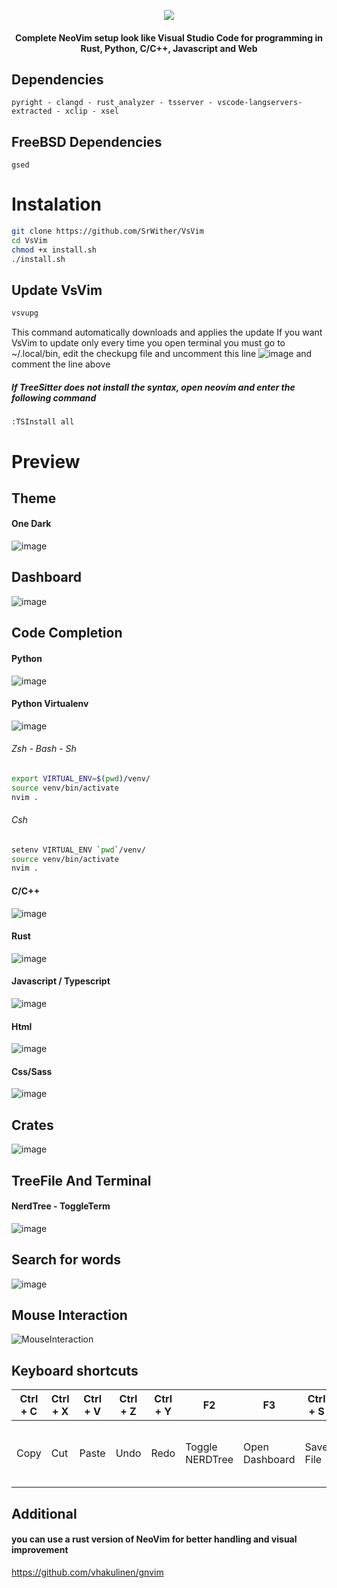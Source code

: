 <p align="center">
  <img src="https://user-images.githubusercontent.com/59105868/147696668-8b35cba4-f27e-4cad-b901-6757a93d1ba8.png" />
</p>
<h4 align="center">Complete NeoVim setup look like Visual Studio Code for programming in Rust, Python, C/C++, Javascript and Web</h1>

## Dependencies
```
pyright - clangd - rust_analyzer - tsserver - vscode-langservers-extracted - xclip - xsel
```
## FreeBSD Dependencies
```
gsed
```
# Instalation
```sh
git clone https://github.com/SrWither/VsVim
cd VsVim
chmod +x install.sh
./install.sh
```
## Update VsVim
```sh
vsvupg
```
This command automatically downloads and applies the update
If you want VsVim to update only every time you open terminal
you must go to ~/.local/bin, edit the checkupg file and uncomment this line
![image](https://user-images.githubusercontent.com/59105868/139931592-ae47b8b7-3d32-48a5-88de-050e77d748b2.png)
and comment the line above
##### If TreeSitter does not install the syntax, open neovim and enter the following command
```
:TSInstall all
```
# Preview
## Theme
#### One Dark

![image](https://user-images.githubusercontent.com/59105868/139554329-8b6abf25-6d51-49ae-9f63-ddf20dd6ba02.png)

## Dashboard

![image](https://user-images.githubusercontent.com/59105868/139941484-9b51380e-0cab-4766-9c80-7d521d08d6a1.png)

## Code Completion
#### Python

![image](https://user-images.githubusercontent.com/59105868/139554350-43cc3023-4d8b-4726-baf2-8dcb0d9f3258.png)

#### Python Virtualenv

![image](https://user-images.githubusercontent.com/59105868/139590020-91996d48-64c8-47f7-8e71-817d4a3b0c7d.png)

###### Zsh - Bash - Sh
```sh
export VIRTUAL_ENV=$(pwd)/venv/
source venv/bin/activate
nvim .
```
###### Csh
```sh
setenv VIRTUAL_ENV `pwd`/venv/
source venv/bin/activate
nvim .
```
#### C/C++

![image](https://user-images.githubusercontent.com/59105868/139554520-b517eae8-7a58-47a8-a981-555664a62add.png)

#### Rust
![image](https://user-images.githubusercontent.com/59105868/139554779-a5e89801-b785-47b5-8bdf-caf1bb4cb8be.png)

#### Javascript / Typescript

![image](https://user-images.githubusercontent.com/59105868/139554858-2ef8de1b-4981-4444-9cb3-9df42ffaa348.png)

#### Html

![image](https://user-images.githubusercontent.com/59105868/139554899-0b4ff064-2afa-477a-bbaa-b199adcb67ff.png)

#### Css/Sass

![image](https://user-images.githubusercontent.com/59105868/139554949-bf113d3e-f85a-4b22-9d9f-589d202657d6.png)

## Crates

![image](https://user-images.githubusercontent.com/59105868/139554993-13ea595d-2020-4b42-abfa-ee2ec192248b.png)

## TreeFile And Terminal

#### NerdTree - ToggleTerm

![image](https://user-images.githubusercontent.com/59105868/139555061-7ccd1b34-12c8-4f6b-8e25-5f8649552288.png)

## Search for words

![image](https://user-images.githubusercontent.com/59105868/139555110-1f393d39-7128-4f40-b8c7-5158ca4a813a.png)

## Mouse Interaction

![MouseInteraction](https://user-images.githubusercontent.com/59105868/139555696-c9162701-a004-4e21-ac9c-531a5eecd053.gif)

## Keyboard shortcuts

| Ctrl + C | Ctrl + X | Ctrl + V | Ctrl + Z | Ctrl + Y | F2 | F3 | Ctrl + S | Ctrl + F | Ctrl + T | Tab |
| ----- | ----- | ---- | ---- | ---- | ---- | ---- | ---- | ---- | ---- | ---- |
|  Copy | Cut | Paste | Undo | Redo | Toggle NERDTree | Open Dashboard | Save File | Search words in the project | Open Terminal | to change the element in the code completion |

## Additional

#### you can use a rust version of NeoVim for better handling and visual improvement
https://github.com/vhakulinen/gnvim
